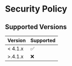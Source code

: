 # Security Policy

## Supported Versions

| Version | Supported          |
| ------- | ------------------ |
| < 4.1.x | :white_check_mark: |
| >.4.1.x | :x:                
